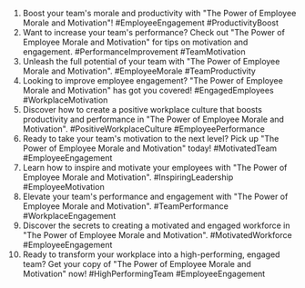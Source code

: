 1. Boost your team's morale and productivity with "The Power of Employee Morale and Motivation"! #EmployeeEngagement #ProductivityBoost
2. Want to increase your team's performance? Check out "The Power of Employee Morale and Motivation" for tips on motivation and engagement. #PerformanceImprovement #TeamMotivation
3. Unleash the full potential of your team with "The Power of Employee Morale and Motivation". #EmployeeMorale #TeamProductivity
4. Looking to improve employee engagement? "The Power of Employee Morale and Motivation" has got you covered! #EngagedEmployees #WorkplaceMotivation
5. Discover how to create a positive workplace culture that boosts productivity and performance in "The Power of Employee Morale and Motivation". #PositiveWorkplaceCulture #EmployeePerformance
6. Ready to take your team's motivation to the next level? Pick up "The Power of Employee Morale and Motivation" today! #MotivatedTeam #EmployeeEngagement
7. Learn how to inspire and motivate your employees with "The Power of Employee Morale and Motivation". #InspiringLeadership #EmployeeMotivation
8. Elevate your team's performance and engagement with "The Power of Employee Morale and Motivation". #TeamPerformance #WorkplaceEngagement
9. Discover the secrets to creating a motivated and engaged workforce in "The Power of Employee Morale and Motivation". #MotivatedWorkforce #EmployeeEngagement
10. Ready to transform your workplace into a high-performing, engaged team? Get your copy of "The Power of Employee Morale and Motivation" now! #HighPerformingTeam #EmployeeEngagement
